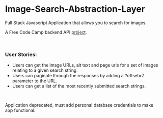 # Image-Search-Abstraction-Layer
Full Stack Javascript Application that allows you to search for images.
<p>A Free Code Camp backend API <a href="https://www.freecodecamp.org/challenges/image-search-abstraction-layer">project</a>.</p>
<br>
<h3>User Stories:</h3>
<ul>
  <li> Users can get the image URLs, alt text and page urls for a set of images relating to a given search string.</li>
  <li>Users can paginate through the responses by adding a ?offset=2 parameter to the URL.</li>
  <li>Users can get a list of the most recently submitted search strings.</li>
</ul>
<br>
<p>Application deprecated, must add personal database credentials to make app functional.</p>
